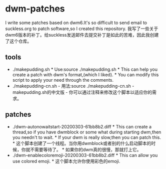 # dwm-patches
I write some patches based on dwm6.It's so difficult to send email to suckless.org to patch software,so I created this repository.
我写了一些关于dwm6版本的补丁。给suckless发送邮件去提交补丁是如此的苦难，因此我创建了这个仓库。



## tools
- ./makepudding.sh
		* Use:source ./makepudding.sh
		* This can help you create a patch with dwm's format,(which I liked).
		* You can modify this script to apply your need through the comments.
- ./makepudding-cn.sh
		- 用法:source ./makepudding-cn.sh
		- makepudding.sh的中文版
		- 你可以通过注释来修改这个脚本以适应你的需求。


## patches

- ./dwm-autonowaitstart-20200303-61bb8b2.diff
		* This can create a thread,so if you have dwmblock or some what during starting dwm,then you needn't to wait.
		* If your dwm is really slow,then you can patch this.
		* 这个脚本创建了一个线程。当你用dwmblock或者别的什么启动脚本的时候，你就不需要等待了。
		* 如果你的dwm真的很慢，那就打上它。
- ./dwm-enablecoloremoji-20200303-61bb8b2.diff
		* This can allow you use colored emoji.
		* 这个脚本允许你使用彩色的emoji.

